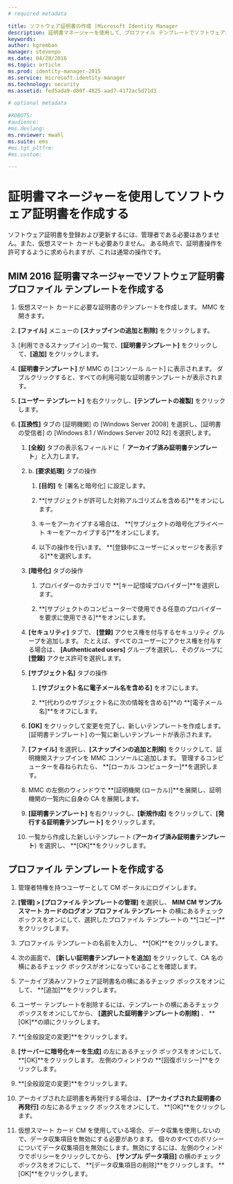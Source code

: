 ```yaml
---
# required metadata

title: ソフトウェア証明書の作成 |Microsoft Identity Manager
description: 証明書マネージャーを使用して、プロファイル テンプレートでソフトウェア証明書を作成および更新する方法について説明します。
keywords:
author: kgremban
manager: stevenpo
ms.date: 04/28/2016
ms.topic: article
ms.prod: identity-manager-2015
ms.service: microsoft-identity-manager
ms.technology: security
ms.assetid: fed5ada9-d80f-4825-aad7-4172ac5d71d3

# optional metadata

#ROBOTS:
#audience:
#ms.devlang:
ms.reviewer: mwahl
ms.suite: ems
#ms.tgt_pltfrm:
#ms.custom:

---
```


# 証明書マネージャーを使用してソフトウェア証明書を作成する
ソフトウェア証明書を登録および更新するには、管理者である必要はありません。また、仮想スマート カードも必要ありません。 ある時点で、証明書操作を許可するように求められますが、これは通常の操作です。

## MIM 2016 証明書マネージャーでソフトウェア証明書プロファイル テンプレートを作成する

1.  仮想スマート カードに必要な証明書のテンプレートを作成します。 MMC を開きます。

2.  **[ファイル]** メニューの **[スナップインの追加と削除]** をクリックします。

3.  [利用できるスナップイン] の一覧で、**[証明書テンプレート]** をクリックして、**[追加]** をクリックします。

4.  **[証明書テンプレート]** が MMC の [コンソール ルート] に表示されます。 ダブルクリックすると、すべての利用可能な証明書テンプレートが表示されます。

5.  **[ユーザー テンプレート]** を右クリックし、**[テンプレートの複製]** をクリックします。

6.  **[互換性]** タブの [証明機関] の [Windows Server 2008] を選択し、[証明書の受信者] の [Windows 8.1 / Windows Server 2012 R2] を選択します。

    1.  **[全般]** タブの表示名フィールドに「 **アーカイブ済み証明書テンプレート**」と入力します。

    2.  b.  **[要求処理]** タブの操作

        1.  **[目的]** を [署名と暗号化] に設定します。

        2.  **[サブジェクトが許可した対称アルゴリズムを含める]**をオンにします。

        3.  キーをアーカイブする場合は、 **[サブジェクトの暗号化プライベート キーをアーカイブする]**をオンにします。

        4.  以下の操作を行います。 **[登録中にユーザーにメッセージを表示する]**を選択します。

    3.  **[暗号化]** タブの操作

        1.  プロバイダーのカテゴリで **[キー記憶域プロバイダー]**を選択します。

        2.  **[サブジェクトのコンピューターで使用できる任意のプロバイダーを要求に使用できる]**をオンにします。

    4.  **[セキュリティ]** タブで、 **[登録]** アクセス権を付与するセキュリティ グループを追加します。 たとえば、すべてのユーザーにアクセス権を付与する場合は、 **[Authenticated users]** グループを選択し、そのグループに **[登録]** アクセス許可を選択します。

    5.  **[サブジェクト名]** タブの操作

        1.  **[サブジェクト名に電子メール名を含める]** をオフにします。

        2.  **[代わりのサブジェクト名に次の情報を含める]**の **[電子メール名]**をオフにします。

    6.  **[OK]** をクリックして変更を完了し、新しいテンプレートを作成します。 [証明書テンプレート] の一覧に新しいテンプレートが表示されます。

    7.  **[ファイル]** を選択し、**[スナップインの追加と削除]** をクリックして、証明機関スナップインを MMC コンソールに追加します。 管理するコンピューターを尋ねられたら、 **[ローカル コンピューター]**を選択します。

    8.  MMC の左側のウィンドウで **[証明機関 (ローカル)]**を展開し、証明機関の一覧内に自身の CA を展開します。

    9. **[証明書テンプレート]** を右クリックし、**[新規作成]** をクリックして、**[発行する証明書テンプレート]** をクリックします。

    10. 一覧から作成した新しいテンプレート (**アーカイブ済み証明書テンプレート**) を選択し、 **[OK]**をクリックします。

## プロファイル テンプレートを作成する

1.  管理者特権を持つユーザーとして CM ポータルにログインします。

2.  **[管理] &gt; [プロファイル テンプレートの管理]** を選択し、 **MIM CM サンプル スマート カードのログオン プロファイル テンプレート** の横にあるチェック ボックスをオンにして、選択したプロファイル テンプレートの **[コピー]**をクリックします。

3.  プロファイル テンプレートの名前を入力し、 **[OK]**をクリックします。

4.  次の画面で、 **[新しい証明書テンプレートを追加]** をクリックして、CA 名の横にあるチェック ボックスがオンになっていることを確認します。

5.  アーカイブ済みソフトウェア証明書名の横にあるチェック ボックスをオンにして、 **[追加]**をクリックします。

6.  ユーザー テンプレートを削除するには、テンプレートの横にあるチェック ボックスをオンにしてから、 **[選択した証明書テンプレートの削除]** 、 **[OK]**の順にクリックします。

7.  **[全般設定の変更]**をクリックします。

8.  **[サーバーに暗号化キーを生成]** の左にあるチェック ボックスをオンにして、 **[OK]**をクリックします。 左側のウィンドウの **[回復ポリシー]**をクリックします。

9. **[全般設定の変更]**をクリックします。

10. アーカイブされた証明書を再発行する場合は、 **[アーカイブされた証明書の再発行]** の左にあるチェック ボックスをオンにして、 **[OK]**をクリックします。

11. 仮想スマート カード CM を使用している場合、データ収集を使用しないので、データ収集項目を無効にする必要があります。 個々のすべてのポリシーについてデータ収集項目を無効にします。無効にするには、左側のウィンドウでポリシーをクリックしてから、 **[サンプル データ項目]** の横のチェック ボックスをオフにして、 **[データ収集項目の削除]**をクリックします。 **[OK]**をクリックします。


<!--HONumber=Apr16_HO2-->



